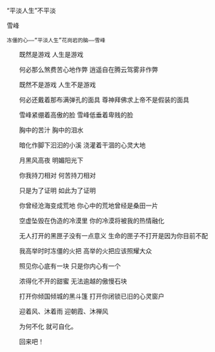 “平淡人生”不平淡

雪峰


    冻僵的心——“平淡人生”花岗岩的脑——雪峰


　　既然是游戏 人生是游戏

　　何必那么煞费苦心地作弊 逍遥自在腾云驾雾非作弊

　　既然不是游戏 人生不是游戏

　　何必还戴着那布满弹孔的面具 尊神拜佛求上帝不是假装的面具

　　雪峰紧绷着高傲的脸 雪峰低垂着卑贱的脸

　　胸中的苦汁 胸中的泪水

　　暗化作脚下汩汩的小溪 浇灌着干涸的心灵大地

　　月黑风高夜 明媚阳光下

　　你我持刀相对 何苦持刀相对

　　只是为了证明 如此为了证明

　　你曾经沧海变成荒地 你心中的荒地曾经是桑田一片

　　空虚坠毁在伪造的冷漠里 你的冷漠将被我的热情融化

　　无人打开的黑匣子没有一点意义 生命的匣子不打开是因为你目前不配

　　我高举时时冻僵的火把 高举的火把应该照耀大众

　　照见你心底有一块 只是你内心有一个

　　浓得化不开的甜蜜 无法逾越的傲慢石块

　　打开你倾国倾城的黑斗篷 打开你闭锁已旧的心灵窗户

　　迎着风、沐着雨 迎朝霞、沐禅风

　　为何不化 就可自化。

　　回来吧！



